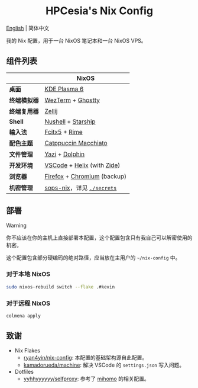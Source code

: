 <h1 align="center">HPCesia's Nix Config</h1>

[English](./README.md) | 简体中文

我的 Nix 配置，用于一台 NixOS 笔记本和一台 NixOS VPS。

## 组件列表

|                | NixOS                                                               |
| -------------- | ------------------------------------------------------------------- |
| **桌面**       | [KDE Plasma 6][kde-plasma]                                          |
| **终端模拟器** | [WezTerm][wezterm] + [Ghostty][ghostty]                             |
| **终端复用器** | [Zellij][zellij]                                                    |
| **Shell**      | [Nushell][nushell] + [Starship][starship]                           |
| **输入法**     | [Fcitx5][fcitx5] + [Rime][rime]                                     |
| **配色主题**   | [Catppuccin Macchiato][catppuccin]                                  |
| **文件管理**   | [Yazi][yazi] + [Dolphin][kde-dolphin]                               |
| **开发环境**   | [VSCode][vscode] + [Helix][helix] (with [Zide][zide])               |
| **浏览器**     | [Firefox][firefox] + [Chromium][chromium] (backup)                  |
| **机密管理**   | [sops-nix][sops-nix]，详见 [`./secrets`](./secrets/README.zh-CN.md) |

## 部署

> [!WARNING]
> 你不应该在你的主机上直接部署本配置，这个配置包含只有我自己可以解密使用的机密。
>
> 这个配置包含部分硬编码的绝对路径，应当放在主用户的 `~/nix-config` 中。

### 对于本地 NixOS

```bash
sudo nixos-rebuild switch --flake .#kevin
```

### 对于远程 NixOS

```bash
colmena apply
```

## 致谢

- Nix Flakes
  - [ryan4yin/nix-config](https://github.com/ryan4yin/nix-config): 本配置的基础架构源自此配置。
  - [kamadorueda/machine](https://github.com/kamadorueda/machine): 解决 VSCode 的 `settings.json` 写入问题。
- Dotfiles
  - [yyhhyyyyyy/selfproxy](https://github.com/yyhhyyyyyy/selfproxy): 参考了 [mihomo][mihomo] 的相关配置。

<!-- 链接列表 -->

[catppuccin]: https://github.com/catppuccin/catppuccin
[chromium]: https://chromium.googlesource.com/chromium/src
[fcitx5]: https://github.com/fcitx/fcitx5
[firefox]: https://github.com/mozilla-firefox/firefox
[ghostty]: https://github.com/ghostty-org/ghostty
[nushell]: https://github.com/nushell/nushell
[helix]: https://github.com/helix-editor/helix
[kde-dolphin]: https://invent.kde.org/system/dolphin
[kde-plasma]: https://invent.kde.org/plasma/plasma-desktop
[mihomo]: https://github.com/MetaCubeX/mihomo
[rime]: https://github.com/rime/librime
[starship]: https://github.com/starship/starship
[sops-nix]: https://github.com/Mic92/sops-nix
[wezterm]: https://github.com/wezterm/wezterm
[vscode]: https://github.com/microsoft/vscode
[yazi]: https://github.com/sxyazi/yazi
[zellij]: https://github.com/iXialumy/zellij
[zide]: https://github.com/josephschmitt/zide
